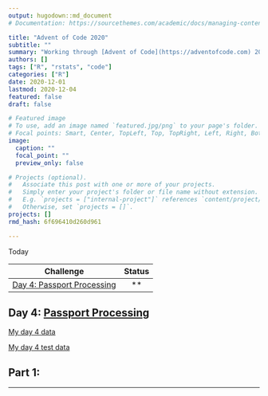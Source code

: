 ```yaml
---
output: hugodown::md_document
# Documentation: https://sourcethemes.com/academic/docs/managing-content/

title: "Advent of Code 2020"
subtitle: ""
summary: "Working through [Advent of Code](https://adventofcode.com) 2020!"
authors: []
tags: ["R", "rstats", "code"]
categories: ["R"]
date: 2020-12-01
lastmod: 2020-12-04
featured: false
draft: false

# Featured image
# To use, add an image named `featured.jpg/png` to your page's folder.
# Focal points: Smart, Center, TopLeft, Top, TopRight, Left, Right, BottomLeft, Bottom, BottomRight.
image:
  caption: ""
  focal_point: ""
  preview_only: false

# Projects (optional).
#   Associate this post with one or more of your projects.
#   Simply enter your project's folder or file name without extension.
#   E.g. `projects = ["internal-project"]` references `content/project/deep-learning/index.md`.
#   Otherwise, set `projects = []`.
projects: []
rmd_hash: 6f696410d260d961

---
```


Today

| Challenge                                                                        | Status |
| -------------------------------------------------------------------------------- | :----: |
| <a href="#day4">Day 4: Passport Processing   |  \*\*  |


<p>
<a id='day4'></a>
</p>

Day 4: [Passport Processing](https://adventofcode.com/2020/day/4)
-----------------------------------------------------------

[My day 4 data](https://pritikadasgupta.github.io/post/advent-of-code-2020/data/Day4/input)

[My day 4 test data](https://pritikadasgupta.github.io/post/advent-of-code-2020/data/Day4/exercise4.testinput.txt)


## Part 1: 

----


